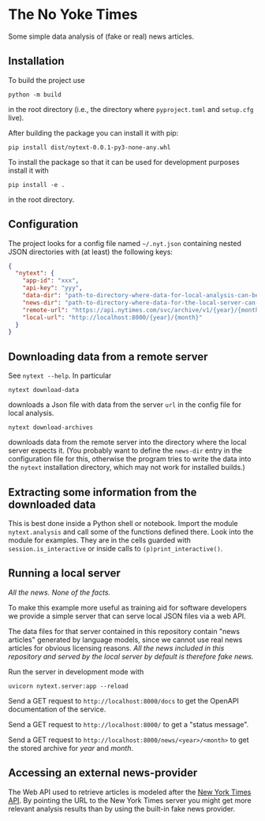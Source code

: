 # The No Yoke Times

Some simple data analysis of (fake or real) news articles.

## Installation

To build the project use

```shell script
python -m build
```

in the root directory (i.e., the directory where `pyproject.toml` and `setup.cfg` live).

After building the package you can install it with pip:

```shell script
pip install dist/nytext-0.0.1-py3-none-any.whl
```

To install the package so that it can be used for development purposes
install it with

```shell script
pip install -e .
```

in the root directory.

## Configuration

The project looks for a config file named `~/.nyt.json` containing nested JSON
directories with (at least) the following keys:

```json
{
  "nytext": {
    "app-id": "xxx",
    "api-key": "yyy",
    "data-dir": "path-to-directory-where-data-for-local-analysis-can-be-stored",
    "news-dir": "path-to-directory-where-data-for-the-local-server-can-be-stored",
    "remote-url": "https://api.nytimes.com/svc/archive/v1/{year}/{month}.json",
    "local-url": "http://localhost:8000/{year}/{month}"
  }
}
```

## Downloading data from a remote server

See `nytext --help`. In particular

```shell script
nytext download-data
```

downloads a Json file with data from the server `url` in the config file for
local analysis.


```shell script
nytext download-archives
```

downloads data from the remote server into the directory where the local server
expects it. (You probably want to define the `news-dir` entry in the
configuration file for this, otherwise the program tries to write the data into
the `nytext` installation directory, which may not work for installed builds.)

## Extracting some information from the downloaded data

This is best done inside a Python shell or notebook. Import the module
`nytext.analysis` and call some of the functions defined there. Look into the
module for examples. They are in the cells guarded with `session.is_interactive`
or inside calls to  `(p)print_interactive()`.

## Running a local server

*All the news. None of the facts.*

To make this example more useful as training aid for software developers we provide a
simple server that can serve local JSON files via a web API.

The data files for that server contained in this repository contain "news articles"
generated by language models, since we cannot use real news articles for obvious
licensing reasons. *All the news included in this repository and served by the local
server by default is therefore fake news.*


Run the server in development mode with

```shell
uvicorn nytext.server:app --reload
```

Send a GET request to `http://localhost:8000/docs` to get the OpenAPI
documentation of the service.

Send a GET request to `http://localhost:8000/` to get a "status message".

Send a GET request to `http://localhost:8000/news/<year>/<month>` to get the
stored archive for *year* and *month*.

## Accessing an external news-provider

The Web API used to retrieve articles is modeled after the [New York Times
API](https://developer.nytimes.com/). By pointing the URL to the New York Times server
you might get more relevant analysis results than by using the built-in fake news
provider.
